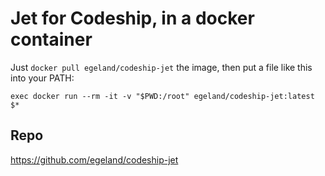 # Jet for Codeship, in a docker container

Just `docker pull egeland/codeship-jet` the image, then put a file like this into your PATH:

```
exec docker run --rm -it -v "$PWD:/root" egeland/codeship-jet:latest $*
```

## Repo

https://github.com/egeland/codeship-jet
